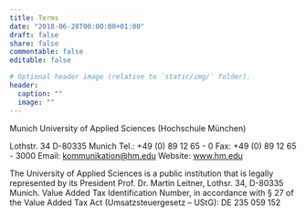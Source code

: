 ```yaml
---
title: Terms
date: "2018-06-28T00:00:00+01:00"
draft: false
share: false
commentable: false
editable: false

# Optional header image (relative to `static/img/` folder).
header:
  caption: ""
  image: ""
---
```


Munich University of Applied Sciences (Hochschule München)

Lothstr. 34
D-80335 Munich
Tel.: +49 (0) 89 12 65 - 0
Fax: +49 (0) 89 12 65 - 3000
Email: kommunikation@hm.edu
Website: www.hm.edu

The University of Applied Sciences is a public institution that is legally
represented by its President Prof. Dr. Martin Leitner, Lothsr. 34, D-80335
Munich. Value Added Tax Identification Number, in accordance with § 27 of the
Value Added Tax Act (Umsatzsteuergesetz – UStG): DE 235 059 152
